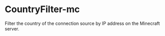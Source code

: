 # CountryFilter-mc
Filter the country of the connection source by IP address on the Minecraft server.
